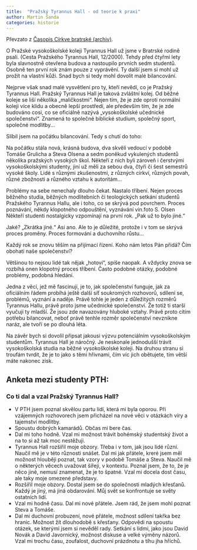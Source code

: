 ```yaml
---
title:  "Pražský Tyrannus Hall - od teorie k praxi"
author: Martin Šanda
categories: historie
---
```


Převzato z [Časopis Církve bratrské (archiv)](http://www.i-brana.cz/rodina/cislo.php?0406_pth).

<p class="lead">
O Pražské vysokoškolské koleji Tyrannus Hall už jsme v Bratrské rodině psali. (Cesta Pražského Tyrannus Hall, 12/2000). 
Tehdy před čtyřmi lety byla slavnostně otevřena budova a nastoupilo prvních sedm studentů. Osobně ten první rok znám 
pouze z vyprávění. Ty další jsem si mohl už prožít na vlastní kůži. Snad bych si tedy mohl dovolit malé bilancování. 
</p>

Nejprve však snad malé vysvětlení pro ty, kteří nevědí, co je Pražský Tyrannus Hall. 
Pražský Tyrannus Hall je taková zvláštní kolej. Od běžné koleje se liší několika „maličkostmi“. 
Nejen tím, že je zde oproti normální koleji více klidu a obecně lepší prostředí, ale především tím, 
že je zde budováno cosi, co se oficiálně nazývá „vysokoškolské učednické společenství“. 
Znamená to společné biblické studium, společný sport, společné modlitby...
     
Slíbil jsem na počátku bilancování. Tedy s chutí do toho:
     
Na počátku stála nová, krásná budova, dva skvělí vedoucí v podobě Tomáše Grulicha a Steva Olsena a sedm poněkud 
vykulených studentů několika pražských vysokých škol. Někteří z nich byli zároveň i čerstvými vysokoškolskými studenty, 
jiní už měli za sebou dva, čtyři či šest semestrů vysoké školy. Lidé s různými zkušenostmi, z různých církví, 
různých povah, různé zbožnosti a různého vztahu k autoritám...
     
Problémy na sebe nenechaly dlouho čekat. Nastalo tříbení. Nejen proces běž­ného studia, běžných modlitebních 
či teologických setkání studentů Pražského Tyrannus Hallu, ale i toho, co se skrývá pod povrchem. 
Proces poznávání, někdy klopotného odpouštění, vyznávání vin.foto S. Olsen Někteří studenti nostalgicky 
vzpomínají na první rok. „Pak už to bylo jiné.“

Jaké? „Zkrátka jiné.“ Asi ano. Ale to je důležité, protože i v tom se skrývá proces proměny. 
Proces formování a duchovního růstu...

Každý rok se znovu těším na přijímací řízení. Koho nám letos Pán přidá? Čím obohatí naše společenství?

Většinou to nejsou lidé tak nějak „hotoví“, spíše naopak. A vždycky znova se rozbíhá onen klopotný proces tříbení. 
Často podobné otázky, podobné problémy, podobná hledání.

Jedna z věcí, jež mě fascinují, je to, jak společenství funguje, jak za oficiálním řádem probíhá ještě další síť 
soukromých rozhovorů, sdílení se, problémů, vyznání a naděje. Právě tohle je jeden z důležitých rozměrů Tyrannus 
Hallu, právě proto jsme učednické společenství. Že totiž ti starší vyučují ty mladší. Že jsou zde navazovány hluboké 
vztahy. Právě proto cítím potřebu bilancovat, neboť právě tenhle rozměr společenství nevznikne naráz, ale tvoří se 
po dlouhá léta.

Na závěr bych si dovolil připsat jakousi výzvu potenciálním vysokoškolským studentům. Tyrannus Hall je náročný. 
Je neskonale jednodušší trávit vysokoškolská studia na běžné vysokoškolské koleji. Na druhou stranu si troufám tvrdit, 
že je to jako s těmi hřivnami, čím víc jich obětujete, tím větší máte nakonec zisk.
 
## Anketa mezi studenty PTH: 
 
### Co ti dal a vzal Pražský Tyrannus Hall?

* V PTH jsem poznal skvělou partu lidí, která mi byla oporou. Při vzájemných rozhovorech jsem přicházel na 
nové věci v otázkách víry a tajemství modlitby.
* Spoustu dobrých kamarádů. Občas mi bere čas.
* Dal mi toho hodně. Vzal mi možnost trávit bohémský studentský život a na to si až tak moc nestěžuji.
* Tyrannus Hall rozšířil moje obzory. Třeba i v tom, jak jsou lidé různí. Naučil mě je v této různosti snášet. Dal mi jak přátele, kreré jsem měl možnost hlouběji poznat, tak vzory v podobě Tomáše a Steva. Naučil mě o některých věcech uvažovat šířeji, v kontextu. Poznal jsem, že to, že je něco jiné, nemusí znamenat, že je to špatné. Vzal mi docela dost času, ale taky moje omezené představy.
* Rozšířil moje obzory. Dostal jsem se do společnosti mladých křesťanů. Každý je jiný, má jiná obdarování. Můj svět se konfrontuje se světy ostatních lidí.
* Vzal mi hodně času. Dal mi nové přátele. Jsem rád, že jsem mohl poznat Steva a Tomáše.
* Dal mi duchovní probuzení, nové přá­tele, možnost sdílení takřka bez hranic. Možnost žít dlouhodobě s křesťany. Od­povědi na spoustu otázek, se kterými jsem si nevěděl rady. Setkání s lidmi, jako jsou David Novák a David Javornický, možnost diskuse a velké výměny názorů. Vzal mi trochu času, zoufalost, duchovní prázd­notu a tíhu jha hříchů.
 